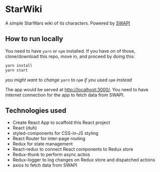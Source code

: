 # StarWiki
A simple StarWars wiki of its characters. Powered by [SWAPI](https://swapi.co/)

## How to run locally
You need to have `yarn` or `npm` installed.
If you have on of those, clone/download this repo, move in, and proceed by doing this:
```bash
yarn install
yarn start
```
*you might want to change `yarn` to `npm` if you used `npm` instead*

The app would be served at [http://localhost:3000/](http://localhost:3000/). You need to have internet connection for the app to fetch data from SWAPI.

## Technologies used
- Create React App to scaffold this React project
- React (duh)
- styled-components for CSS-in-JS styling
- React Router for inter-page routing
- Redux for state management
- React-redux to connect React components to Redux store
- Redux-thunk to perform async actios
- Redux-logger to log changes on Redux store and dispatched actions
- axios to fetch data from SWAPI

